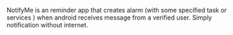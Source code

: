 NotifyMe is an reminder app that creates alarm (with some specified task or services ) when android receives message from a verified user. Simply notification without internet.
